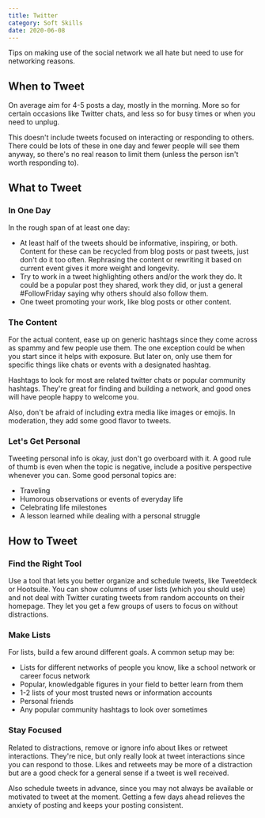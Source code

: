 ```yaml
---
title: Twitter
category: Soft Skills
date: 2020-06-08
---
```


Tips on making use of the social network we all hate but need to use for networking reasons.

## When to Tweet

On average aim for 4-5 posts a day, mostly in the morning. More so for certain occasions like Twitter chats, and less so for busy times or when you need to unplug.

This doesn't include tweets focused on interacting or responding to others. There could be lots of these in one day and fewer people will see them anyway, so there's no real reason to limit them (unless the person isn't worth responding to).

## What to Tweet

### In One Day

In the rough span of at least one day:

* At least half of the tweets should be informative, inspiring, or both. Content for these can be recycled from blog posts or past tweets, just don't do it too often. Rephrasing the content or rewriting it based on current event gives it more weight and longevity.
* Try to work in a tweet highlighting others and/or the work they do. It could be a popular post they shared, work they did, or just a general #FollowFriday saying why others should also follow them.
* One tweet promoting your work, like blog posts or other content.

### The Content

For the actual content, ease up on generic hashtags since they come across as spammy and few people use them. The one exception could be when you start since it helps with exposure. But later on, only use them for specific things like chats or events with a designated hashtag.

Hashtags to look for most are related twitter chats or popular community hashtags. They're great for finding and building a network, and good ones will have people happy to welcome you.

Also, don't be afraid of including extra media like images or emojis. In moderation, they add some good flavor to tweets.

### Let's Get Personal

Tweeting personal info is okay, just don't go overboard with it. A good rule of thumb is even when the topic is negative, include a positive perspective whenever you can. Some good personal topics are:

* Traveling
* Humorous observations or events of everyday life
* Celebrating life milestones
* A lesson learned while dealing with a personal struggle

## How to Tweet

### Find the Right Tool

Use a tool that lets you better organize and schedule tweets, like Tweetdeck or Hootsuite. You can show columns of user lists (which you should use) and not deal with Twitter curating tweets from random accounts on their homepage. They let you get a few groups of users to focus on without distractions.

### Make Lists

For lists, build a few around different goals. A common setup may be:

* Lists for different networks of people you know, like a school network or career focus network
* Popular, knowledgable figures in your field to better learn from them
* 1-2 lists of your most trusted news or information accounts
* Personal friends
* Any popular community hashtags to look over sometimes

### Stay Focused

Related to distractions, remove or ignore info about likes or retweet interactions. They're nice, but only really look at tweet interactions since you can respond to those. Likes and retweets may be more of a distraction but are a good check for a general sense if a tweet is well received.

Also schedule tweets in advance, since you may not always be available or motivated to tweet at the moment. Getting a few days ahead relieves the anxiety of posting and keeps your posting consistent.
